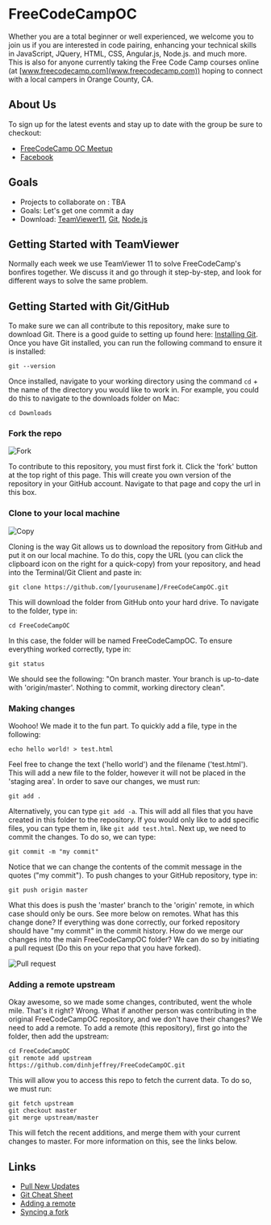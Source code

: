 # FreeCodeCampOC
Whether you are a total beginner or well experienced, we welcome you to join us if you are interested in code pairing, enhancing your technical skills in JavaScript, JQuery, HTML, CSS, Angular.js, Node.js. and much more. This is also for anyone currently taking the Free Code Camp courses online (at [www.freecodecamp.com](www.freecodecamp.com)) hoping to connect with a local campers in Orange County, CA.

## About Us
To sign up for the latest events and stay up to date with the group be sure to checkout:
* [FreeCodeCamp OC Meetup](http://www.meetup.com/Free-Code-Camp-Orange-County-CA/)
* [Facebook](https://www.facebook.com/groups/free.code.camp.orange.county/)

## Goals
* Projects to collaborate on : TBA
* Goals: Let's get one commit a day
* Download: [TeamViewer11](http://teamviewer.com/en/), [Git](https://git-scm.com/downloads), [Node.js](https://nodejs.org/en/download/)

## Getting Started with TeamViewer
Normally each week we use TeamViewer 11 to solve FreeCodeCamp's bonfires together. We discuss it and go through it step-by-step, and look for different ways to solve the same problem. 


## Getting Started with Git/GitHub
To make sure we can all contribute to this repository, make sure to download Git. There is a good guide to setting up found here: [Installing Git](https://git-scm.com/book/en/v2/Getting-Started-Installing-Git). Once you have Git installed, you can run the following command to ensure it is installed:
```
git --version
```
Once installed, navigate to your working directory using the command `cd` + the name of the directory you would like to work in. For example, you could do this to navigate to the downloads folder on Mac:
```
cd Downloads
```
### Fork the repo
![Fork](http://i.imgur.com/FpYsjMK.png)

To contribute to this repository, you must first fork it. Click the 'fork' button at the top right of this page. This will create you own version of the repository in your GitHub account. Navigate to that page and copy the url in this box.



### Clone to your local machine
![Copy](http://i.imgur.com/5k665GW.png)

Cloning is the way Git allows us to download the repository from GitHub and put it on our local machine. To do this, copy the URL (you can click the clipboard icon on the right for a quick-copy) from your repository, and head into the Terminal/Git Client and paste in:
```
git clone https://github.com/[yourusename]/FreeCodeCampOC.git
```
This will download the folder from GitHub onto your hard drive. To navigate to the folder, type in:
```
cd FreeCodeCampOC
```
In this case, the folder will be named FreeCodeCampOC. To ensure everything worked correctly, type in:
```
git status
```
We should see the following: "On branch master. Your branch is up-to-date with 'origin/master'. Nothing to commit, working directory clean".

### Making changes
Woohoo! We made it to the fun part. To quickly add a file, type in the following:
```
echo hello world! > test.html
```
Feel free to change the text ('hello world') and the filename ('test.html'). This will add a new file to the folder, however it will not be placed in the 'staging area'. In order to save our changes, we must run:
```
git add .
```
Alternatively, you can type `git add -a`. This will add all files that you have created in this folder to the repository. If you would only like to add specific files, you can type them in, like `git add test.html`. Next up, we need to commit the changes. To do so, we can type:
```
git commit -m "my commit"
```
Notice that we can change the contents of the commit message in the quotes ("my commit"). To push changes to your GitHub repository, type in:
```
git push origin master
```
What this does is push the 'master' branch to the 'origin' remote, in which case should only be ours. See more below on remotes. What has this change done? If everything was done correctly, our forked repository should have "my commit" in the commit history. How do we merge our changes into the main FreeCodeCampOC folder? We can do so by initiating a pull request (Do this on your repo that you have forked).

![Pull request](http://i.imgur.com/ZKndI69.png)


### Adding a remote upstream
Okay awesome, so we made some changes, contributed, went the whole mile. That's it right? Wrong. What if another person was contributing in the original FreeCodeCampOC repository, and we don't have their changes? We need to add a remote. To add a remote (this repository), first go into the folder, then add the upstream:
```
cd FreeCodeCampOC
git remote add upstream https://github.com/dinhjeffrey/FreeCodeCampOC.git
```
This will allow you to access this repo to fetch the current data. To do so, we must run:
```
git fetch upstream
git checkout master
git merge upstream/master
```
This will fetch the recent additions, and merge them with your current changes to master. For more information on this, see the links below.

## Links
* [Pull New Updates](http://stackoverflow.com/questions/3903817/pull-new-updates-from-original-github-repository-into-forked-github-repository)
* [Git Cheat Sheet](https://training.github.com/kit/downloads/github-git-cheat-sheet.pdf)
* [Adding a remote](https://help.github.com/articles/adding-a-remote/)
* [Syncing a fork](https://help.github.com/articles/syncing-a-fork/)
